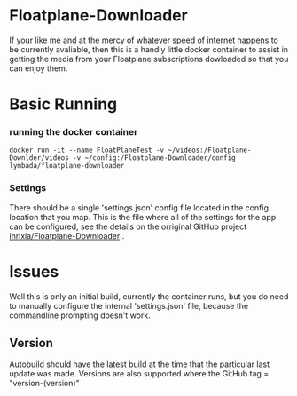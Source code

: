 # Floatplane-Downloader
If your like me and at the mercy of whatever speed of internet happens to be currently avaliable, then this is a handly little docker container to assist in getting the media from your Floatplane subscriptions dowloaded so that you can enjoy them.

# Basic Running 
### running the docker container
```
docker run -it --name FloatPlaneTest -v ~/videos:/Floatplane-Downlder/videos -v ~/config:/Floatplane-Downloader/config lymbada/floatplane-downloader
```

### Settings
There should be a single 'settings.json' config file located in the config location that you map. This is the file where all of the settings for the app can be configured, see the details on the orriginal GitHub project [inrixia/Floatplane-Downloader](https://github.com/Inrixia/Floatplane-Downloader) .

# Issues
Well this is only an initial build, currently the container runs, but you do need to manually configure the internal 'settings.json' file, because the commandline prompting doesn't work.

## Version
Autobuild should have the latest build at the time that the particular last update was made. Versions are also supported where the GitHub tag = "version-(version)"